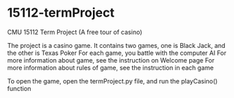 # 15112-termProject
CMU 15112 Term Project (A free tour of casino)

The project is a casino game. It contains two games, one is Black Jack, and the other is Texas Poker
For each game, you battle with the computer AI
For more information about game, see the instruction on Welcome page
For more information about rules of game, see the instruction in each game

To open the game, open the termProject.py file, and run the playCasino() function

